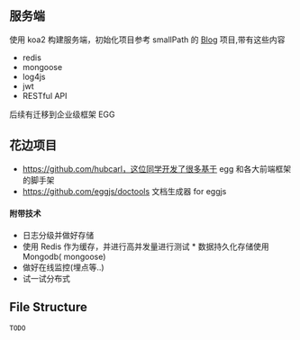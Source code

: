 ## 服务端
使用 koa2 构建服务端，初始化项目参考 smallPath 的 [Blog](https://github.com/smallpath/blog) 项目,带有这些内容
* redis
* mongoose
* log4js
* jwt
* RESTful API

后续有迁移到企业级框架 EGG 

## 花边项目
* https://github.com/hubcarl，这位同学开发了很多基于 egg 和各大前端框架的脚手架
* https://github.com/eggjs/doctools 文档生成器 for eggjs

#### 附带技术
* 日志分级并做好存储  
* 使用 Redis 作为缓存，并进行高并发量进行测试
* 数据持久化存储使用 Mongodb( mongoose)
* 做好在线监控(埋点等..)
* 试一试分布式

## File Structure
```
TODO
```

